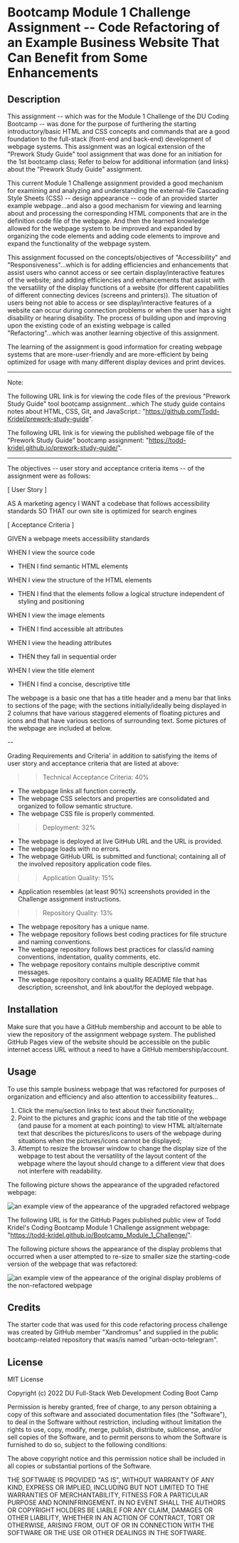 # Bootcamp Module 1 Challenge Assignment -- Code Refactoring of an Example Business Website That Can Benefit from Some Enhancements

## Description

This assignment -- which was for the Module 1 Challenge of the DU Coding Bootcamp -- was done for the purpose of furthering the starting introductory/basic HTML and CSS concepts and commands that are a good foundation to the full-stack (front-end and back-end) development of webpage systems. This assignment was an logical extension of the "Prework Study Guide" tool assignment that was done for an initiation for the 1st bootcamp class; Refer to below for additional information (and links) about the "Prework Study Guide" assignment.

This current Module 1 Challenge assignment provided a good mechanism for examining and analyzing   and understanding the external-file Cascading Style Sheets (CSS) -- design appearance -- code of an provided starter example webpage...and also a good mechanism for viewing and learning about and processing the corresponding HTML components that are in the definition code file of the webpage. And then the learned knowledge allowed for the webpage system to be improved and expanded by organizing the code elements and adding code elements to improve and expand the functionality of the webpage system.

This assignment focussed on the concepts/objectives of "Accessibility" and "Responsiveness"...which is for adding efficiencies and enhancements that assist users who cannot access or see certain display/interactive features of the website; and adding efficiencies and enhancements that assist with the versatility of the display functions of a website (for different capabilities of different connecting devices (screens and printers)). The situation of users being not able to access or see display/interactive features of a website can occur during connection problems or when the user has a sight disability or hearing disability. The process of building upon and improving upon the existing code of an existing webpage is called "Refactoring"...which was another learning objective of this assignment. 

The learning of the assignment is good information for creating webpage systems that are more-user-friendly and are more-efficient by being optimized for usage with many different display devices and print devices.

----

Note:

The following URL link is for viewing the code files of the previous "Prework Study Guide" tool bootcamp assignment...which The study guide contains notes about HTML, CSS, Git, and JavaScript.: "https://github.com/Todd-Kridel/prework-study-guide".

The following URL link is for viewing the published webpage file of the "Prework Study Guide" bootcamp assignment: "https://todd-kridel.github.io/prework-study-guide/".

----

The objectives -- user story and acceptance criteria items -- of the assignment were as follows:

[ User Story ]

AS A marketing agency
I WANT a codebase that follows accessibility standards
SO THAT our own site is optimized for search engines

[ Acceptance Criteria ]

GIVEN a webpage meets accessibility standards

WHEN I view the source code
* THEN I find semantic HTML elements

WHEN I view the structure of the HTML elements
* THEN I find that the elements follow a logical structure independent of styling and positioning

WHEN I view the image elements
* THEN I find accessible alt attributes

WHEN I view the heading attributes
* THEN they fall in sequential order

WHEN I view the title element
* THEN I find a concise, descriptive title

The webpage is a basic one that has a title header and a menu bar that links to sections of the page; with the sections initially/ideally being displayed in 2 columns that have various staggered elements of floating pictures and icons and that have various sections of surrounding text. Some pictures of the webpage are included at below.

--

Grading Requirements and Criteria' in addition to satisfying the items of user story and acceptance criteria that are listed at above:

>> Technical Acceptance Criteria: 40%

* The webpage links all function correctly.
* The webpage CSS selectors and properties are consolidated and organized to follow semantic structure.
* The webpage CSS file is properly commented.

>> Deployment: 32%

* The webpage is deployed at live GitHub URL and the URL is provided.
* The webpage loads with no errors.
* The webpage GitHub URL is submitted and functional; containing all of the involved repository application code files.

>> Application Quality: 15%

* Application resembles (at least 90%) screenshots provided in the Challenge assignment instructions.

>> Repository Quality: 13%

* The webpage repository has a unique name.
* The webpage repository follows best coding practices for file structure and naming conventions.
* The webpage repository follows best practices for class/id naming conventions, indentation, quality comments, etc.
* The webpage repository contains multiple descriptive commit messages.
* The webpage repository contains a quality README file that has description, screenshot, and link about/for the deployed webpage.

## Installation

Make sure that you have a GitHub membership and account to be able to view the repository of the assignment webpage system. The published GitHub Pages view of the website should be accessible on the public internet access URL without a need to have a GitHub membership/account.

## Usage

To use this sample business webpage that was refactored for purposes of organization and efficiency and also attention to accessibility features...

1. Click the menu/section links to test about their functionality; 
2. Point to the pictures and graphic icons and the tab title of the webpage (and pause for a moment at each pointing) to view HTML alt/alternate text that describes the pictures/icons to users of the webpage during situations when the pictures/icons cannot be displayed;
3. Attempt to resize the browser window to change the display size of the webpage to test about the versatility of the layout content of the webpage where the layout should change to a different view that does not interfere with readability.

The following picture shows the appearance of the upgraded refactored webpage:

![an example view of the appearance of the upgraded refactored webpage](.assets/images/Module_1_Challenge_finished_screen.jpg)

The following URL is for the GitHub Pages published public view of Todd Kridel's Coding Bootcamp Module 1 Challenge assignment webpage: "https://todd-kridel.github.io/Bootcamp_Module_1_Challenge/".

The following picture shows the appearance of the display problems that occurred when a user attempted to re-size to smaller size the starting-code version of the webpage that was refactored:

![an example view of the appearance of the original display problems of the non-refactored webpage](.assets/images/original_webpage_dispay_errors_when_resizing_the_window.jpg)


## Credits

The starter code that was used for this code refactoring process challenge was created by GitHub member "Xandromus" and supplied in the public bootcamp-related repository that was/is named "urban-octo-telegram".

## License

MIT License

Copyright (c) 2022 DU Full-Stack Web Development Coding Boot Camp

Permission is hereby granted, free of charge, to any person obtaining a copy
of this software and associated documentation files (the "Software"), to deal
in the Software without restriction, including without limitation the rights
to use, copy, modify, merge, publish, distribute, sublicense, and/or sell
copies of the Software, and to permit persons to whom the Software is
furnished to do so, subject to the following conditions:

The above copyright notice and this permission notice shall be included in all
copies or substantial portions of the Software.

THE SOFTWARE IS PROVIDED "AS IS", WITHOUT WARRANTY OF ANY KIND, EXPRESS OR
IMPLIED, INCLUDING BUT NOT LIMITED TO THE WARRANTIES OF MERCHANTABILITY,
FITNESS FOR A PARTICULAR PURPOSE AND NONINFRINGEMENT. IN NO EVENT SHALL THE
AUTHORS OR COPYRIGHT HOLDERS BE LIABLE FOR ANY CLAIM, DAMAGES OR OTHER
LIABILITY, WHETHER IN AN ACTION OF CONTRACT, TORT OR OTHERWISE, ARISING FROM,
OUT OF OR IN CONNECTION WITH THE SOFTWARE OR THE USE OR OTHER DEALINGS IN THE
SOFTWARE.
